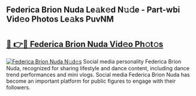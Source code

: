 ## Federica Brion Nuda Le𝚊k𝚎d N𝚞𝚍e - Part-wbi Vid𝚎o Photos Le𝚊ks PuvNM

# <h2><a href="http://fbbmm1m.evod.top/?m=Federica+Brion+Nuda">🔗 👉🔴 Federica Brion Nuda Vid𝚎o Ph𝚘t𝚘s</a></h2>

[![Federica Brion Nuda N𝚞d𝚎s](https://i.imgur.com/8V9OHl7.gif)](http://fbbmm1m.evod.top/?m=Federica+Brion+Nuda)
Social media personality Federica Brion Nuda, recognized for sharing lifestyle and dance content, including dance trend performances and mini vlogs. Social media Federica Brion Nuda has become an important platform for public figures to engage with their followers. 
